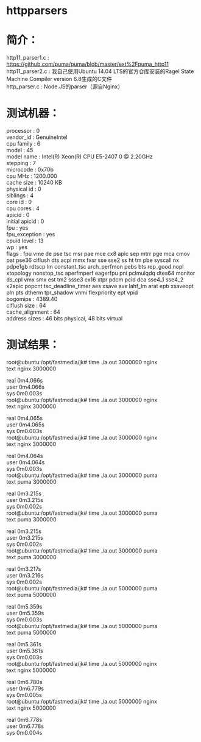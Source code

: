 # httpparsers

简介：
====
http11_parser1.c : https://github.com/puma/puma/blob/master/ext%2Fpuma_http11   
http11_parser2.c : 我自己使用Ubuntu 14.04 LTS的官方仓库安装的Ragel State Machine Compiler version 6.8生成的C文件   
http_parser.c    : Node.JS的parser（源自Nginx）   

测试机器：
========
processor	: 0   
vendor_id	: GenuineIntel   
cpu family	: 6   
model		: 45   
model name	: Intel(R) Xeon(R) CPU E5-2407 0 @ 2.20GHz   
stepping	: 7   
microcode	: 0x70b   
cpu MHz		: 1200.000   
cache size	: 10240 KB   
physical id	: 0   
siblings	: 4   
core id		: 0   
cpu cores	: 4   
apicid		: 0   
initial apicid	: 0   
fpu		: yes   
fpu_exception	: yes   
cpuid level	: 13   
wp		: yes   
flags		: fpu vme de pse tsc msr pae mce cx8 apic sep mtrr pge mca cmov pat pse36 clflush dts acpi mmx fxsr sse sse2 ss ht tm pbe syscall nx pdpe1gb rdtscp lm constant_tsc arch_perfmon pebs bts rep_good nopl xtopology nonstop_tsc aperfmperf eagerfpu pni pclmulqdq dtes64 monitor ds_cpl vmx smx est tm2 ssse3 cx16 xtpr pdcm pcid dca sse4_1 sse4_2 x2apic popcnt tsc_deadline_timer aes xsave avx lahf_lm arat epb xsaveopt pln pts dtherm tpr_shadow vnmi flexpriority ept vpid   
bogomips	: 4389.40   
clflush size	: 64   
cache_alignment	: 64   
address sizes	: 46 bits physical, 48 bits virtual   

测试结果：
========
root@ubuntu:/opt/fastmedia/jk# time ./a.out 3000000 nginx   
text nginx 3000000   
   
real	0m4.066s   
user	0m4.066s   
sys	0m0.003s   
root@ubuntu:/opt/fastmedia/jk# time ./a.out 3000000 nginx   
text nginx 3000000   
   
real	0m4.065s   
user	0m4.065s   
sys	0m0.003s   
root@ubuntu:/opt/fastmedia/jk# time ./a.out 3000000 nginx   
text nginx 3000000   
   
real	0m4.064s   
user	0m4.064s   
sys	0m0.003s   
root@ubuntu:/opt/fastmedia/jk# time ./a.out 3000000 puma   
text puma 3000000   
   
real	0m3.215s   
user	0m3.215s   
sys	0m0.002s   
root@ubuntu:/opt/fastmedia/jk# time ./a.out 3000000 puma   
text puma 3000000   
   
real	0m3.215s   
user	0m3.215s   
sys	0m0.002s   
root@ubuntu:/opt/fastmedia/jk# time ./a.out 3000000 puma   
text puma 3000000   
   
real	0m3.217s   
user	0m3.216s   
sys	0m0.002s   
root@ubuntu:/opt/fastmedia/jk# time ./a.out 5000000 puma   
text puma 5000000   
   
real	0m5.359s   
user	0m5.359s   
sys	0m0.003s   
root@ubuntu:/opt/fastmedia/jk# time ./a.out 5000000 puma   
text puma 5000000   
   
real	0m5.361s   
user	0m5.361s   
sys	0m0.003s   
root@ubuntu:/opt/fastmedia/jk# time ./a.out 5000000 nginx   
text nginx 5000000   
   
real	0m6.780s   
user	0m6.779s   
sys	0m0.005s   
root@ubuntu:/opt/fastmedia/jk# time ./a.out 5000000 nginx   
text nginx 5000000   
   
real	0m6.778s   
user	0m6.778s   
sys	0m0.004s   
